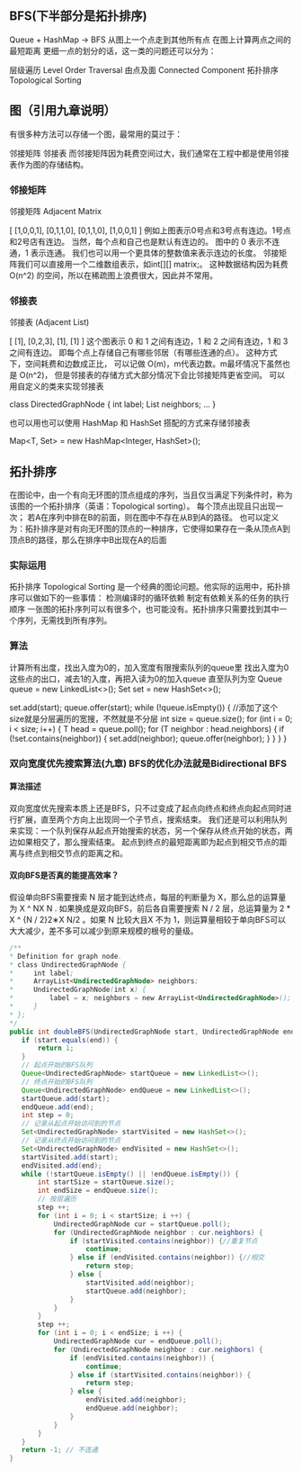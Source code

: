 ## BFS(下半部分是拓扑排序)

Queue + HashMap -> BFS
从图上一个点走到其他所有点
在图上计算两点之间的最短距离
更细一点的划分的话，这一类的问题还可以分为：

层级遍历 Level Order Traversal
由点及面 Connected Component
拓扑排序 Topological Sorting
## 图（引用九章说明）

有很多种方法可以存储一个图，最常用的莫过于：

邻接矩阵
邻接表
而邻接矩阵因为耗费空间过大，我们通常在工程中都是使用邻接表作为图的存储结构。

### 邻接矩阵

邻接矩阵 Adjacent Matrix

[
  [1,0,0,1],
  [0,1,1,0],
  [0,1,1,0],
  [1,0,0,1]
]
例如上图表示0号点和3号点有连边。1号点和2号店有连边。
当然，每个点和自己也是默认有连边的。
图中的 0 表示不连通，1 表示连通。
我们也可以用一个更具体的整数值来表示连边的长度。
邻接矩阵我们可以直接用一个二维数组表示，如int[][] matrix;。
这种数据结构因为耗费 O(n^2) 的空间，所以在稀疏图上浪费很大，因此并不常用。
### 邻接表

邻接表 (Adjacent List)

[
  [1],
  [0,2,3],
  [1],
  [1]
]
这个图表示 0 和 1 之间有连边，1 和 2 之间有连边，1 和 3 之间有连边。
即每个点上存储自己有哪些邻居（有哪些连通的点）。
这种方式下，空间耗费和边数成正比，
可以记做 O(m)，m代表边数。m最坏情况下虽然也是 O(n^2)，
但是邻接表的存储方式大部分情况下会比邻接矩阵更省空间。
可以用自定义的类来实现邻接表

class DirectedGraphNode {
    int label;
    List<DirectedGraphNode> neighbors;
    ...
}

也可以用也可以使用 HashMap 和 HashSet 搭配的方式来存储邻接表

Map<T, Set<T>> = new HashMap<Integer, HashSet<Integer>>();
## 拓扑排序

在图论中，由一个有向无环图的顶点组成的序列，当且仅当满足下列条件时，称为该图的一个拓扑排序（英语：Topological sorting）。
每个顶点出现且只出现一次；
若A在序列中排在B的前面，则在图中不存在从B到A的路径。
也可以定义为：拓扑排序是对有向无环图的顶点的一种排序，它使得如果存在一条从顶点A到顶点B的路径，那么在排序中B出现在A的后面
### 实际运用

拓扑排序 Topological Sorting 是一个经典的图论问题。他实际的运用中，拓扑排序可以做如下的一些事情：
检测编译时的循环依赖
制定有依赖关系的任务的执行顺序
一张图的拓扑序列可以有很多个，也可能没有。拓扑排序只需要找到其中一个序列，无需找到所有序列。
### 算法

计算所有出度，找出入度为0的，加入宽度有限搜索队列的queue里
找出入度为0这些点的出口，减去1的入度，再把入读为0的加入queue
直至队列为空
Queue<T> queue = new LinkedList<>();
Set<T> set = new HashSet<>();

set.add(start);
queue.offer(start);
while (!queue.isEmpty()) {
//添加了这个size就是分层遍历的宽搜，不然就是不分层
    int size = queue.size();
    for (int i = 0; i < size; i++) {
        T head = queue.poll();
        for (T neighbor : head.neighbors) {
            if (!set.contains(neighbor)) {
                set.add(neighbor);
                queue.offer(neighbor);
            }
        }
    }
}
### 双向宽度优先搜索算法(九章) BFS的优化办法就是Bidirectional BFS

#### 算法描述
 
双向宽度优先搜索本质上还是BFS，只不过变成了起点向终点和终点向起点同时进行扩展，直至两个方向上出现同一个子节点，搜索结束。
我们还是可以利用队列来实现：一个队列保存从起点开始搜索的状态，另一个保存从终点开始的状态，两边如果相交了，那么搜索结束。
起点到终点的最短距离即为起点到相交节点的距离与终点到相交节点的距离之和。
#### 双向BFS是否真的能提高效率？

假设单向BFS需要搜索 N 层才能到达终点，每层的判断量为 X，那么总的运算量为 X ^ NX 
N
 . 如果换成是双向BFS，前后各自需要搜索 N / 2 层，总运算量为 2 * X ^ {N / 2}2∗X 
N/2
 。如果 N 比较大且X 不为 1，则运算量相较于单向BFS可以大大减少，差不多可以减少到原来规模的根号的量级。
```java
/**
* Definition for graph node.
* class UndirectedGraphNode {
*     int label;
*     ArrayList<UndirectedGraphNode> neighbors;
*     UndirectedGraphNode(int x) { 
*         label = x; neighbors = new ArrayList<UndirectedGraphNode>(); 
*     }
* };
*/
public int doubleBFS(UndirectedGraphNode start, UndirectedGraphNode end) {
   if (start.equals(end)) {
       return 1;
   }
   // 起点开始的BFS队列
   Queue<UndirectedGraphNode> startQueue = new LinkedList<>();
   // 终点开始的BFS队列
   Queue<UndirectedGraphNode> endQueue = new LinkedList<>();
   startQueue.add(start);
   endQueue.add(end);
   int step = 0;
   // 记录从起点开始访问到的节点
   Set<UndirectedGraphNode> startVisited = new HashSet<>();
   // 记录从终点开始访问到的节点
   Set<UndirectedGraphNode> endVisited = new HashSet<>();
   startVisited.add(start);
   endVisited.add(end);
   while (!startQueue.isEmpty() || !endQueue.isEmpty()) {
       int startSize = startQueue.size();
       int endSize = endQueue.size();
       // 按层遍历
       step ++;
       for (int i = 0; i < startSize; i ++) {
           UndirectedGraphNode cur = startQueue.poll();
           for (UndirectedGraphNode neighbor : cur.neighbors) {
               if (startVisited.contains(neighbor)) {//重复节点
                   continue;
               } else if (endVisited.contains(neighbor)) {//相交
                   return step;
               } else {
                   startVisited.add(neighbor);
                   startQueue.add(neighbor);
               }
           }
       }
       step ++;
       for (int i = 0; i < endSize; i ++) {
           UndirectedGraphNode cur = endQueue.poll();
           for (UndirectedGraphNode neighbor : cur.neighbors) {
               if (endVisited.contains(neighbor)) {
                   continue;
               } else if (startVisited.contains(neighbor)) {
                   return step;
               } else {
                   endVisited.add(neighbor);
                   endQueue.add(neighbor);
               }
           }
       }    
   }
   return -1; // 不连通
}

```